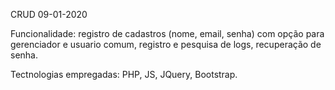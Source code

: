 CRUD 09-01-2020

Funcionalidade: registro de cadastros (nome, email, senha) com opção para
gerenciador e usuario comum, registro e pesquisa de logs, recuperação de senha.

Tectnologias empregadas: PHP, JS, JQuery, Bootstrap.
  
